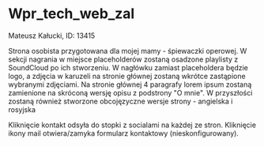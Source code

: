 # Wpr_tech_web_zal

Mateusz Kałucki,
ID: 13415

Strona osobista przygotowana dla mojej mamy - śpiewaczki operowej. W sekcji nagrania w miejsce placeholderów zostaną osadzone playlisty z SoundCloud po ich stworzeniu. W nagłówku zamiast placeholdera będzie logo, a zdjęcia w karuzeli na stronie głównej zostaną wkrótce zastąpione wybranymi zdjęciami. Na stronie głównej 4 paragrafy lorem ipsum zostaną zamienione na skróconą wersję opisu z podstrony "O mnie". W przyszłości zostaną również stworzone obcojęzyczne wersje strony - angielska i rosyjska

Kliknięcie kontakt odsyła do stopki z socialami na każdej ze stron.
Kliknięcie ikony mail otwiera/zamyka formularz kontaktowy (nieskonfigurowany).
